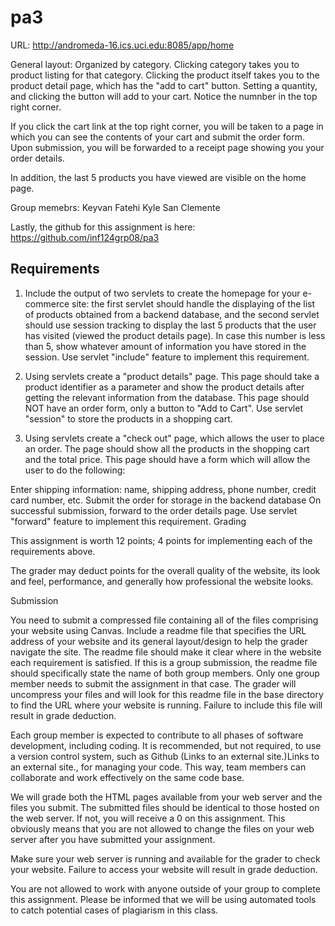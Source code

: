 # pa3

URL: http://andromeda-16.ics.uci.edu:8085/app/home

General layout: Organized by category. Clicking category takes you to product listing for that category. Clicking the product itself takes you to the product detail page, which has the "add to cart" button. Setting a quantity, and clicking the button will add to your cart. Notice the numnber in the top right corner.

If you click the cart link at the top right corner, you will be taken to a page in which you can see the contents of your cart and submit the order form. Upon submission, you will be forwarded to a receipt page showing you your order details.

In addition, the last 5 products you have viewed are visible on the home page.

Group memebrs:
Keyvan Fatehi
Kyle San Clemente

Lastly, the github for this assignment is here: https://github.com/inf124grp08/pa3

## Requirements

1. Include the output of two servlets to create the homepage for your e-commerce site: the first servlet should handle the displaying of the list of products obtained from a backend database, and the second servlet should use session tracking to display the last 5 products that the user has visited (viewed the product details page). In case this number is less than 5, show whatever amount of information you have stored in the session. Use servlet "include" feature to implement this requirement. 

2. Using servlets create a "product details" page. This page should take a product identifier as a parameter and show the product details after getting the relevant information from the database. This page should NOT have an order form, only a button to "Add to Cart". Use servlet "session" to store the products in a shopping cart. 

3. Using servlets create a "check out" page, which allows the user to place an order. The page should show all the products in the shopping cart and the total price. This page should have a form which will allow the user to do the following:

Enter shipping information: name, shipping address, phone number, credit card number, etc.
Submit the order for storage in the backend database
On successful submission, forward to the order details page. Use servlet "forward" feature to implement this requirement. 
Grading

This assignment is worth 12 points; 4 points for implementing each of the requirements above.

The grader may deduct points for the overall quality of the website, its look and feel, performance, and generally how professional the website looks. 

Submission

You need to submit a compressed file containing all of the files comprising your website using Canvas. Include a readme file that specifies the URL address of your website and its general layout/design to help the grader navigate the site. The readme file should make it clear where in the website each requirement is satisfied. If this is a group submission, the readme file should specifically state the name of both group members. Only one group member needs to submit the assignment in that case. The grader will uncompress your files and will look for this readme file in the base directory to find the URL where your website is running. Failure to include this file will result in grade deduction.

Each group member is expected to contribute to all phases of software development, including coding. It is recommended, but not required, to use a version control system, such as Github (Links to an external site.)Links to an external site., for managing your code. This way, team members can collaborate and work effectively on the same code base. 

We will grade both the HTML pages available from your web server and the files you submit. The submitted files should be identical to those hosted on the web server. If not, you will receive a 0 on this assignment. This obviously means that you are not allowed to change the files on your web server after you have submitted your assignment.

Make sure your web server is running and available for the grader to check your website. Failure to access your website will result in grade deduction.

You are not allowed to work with anyone outside of your group to complete this assignment. Please be informed that we will be using automated tools to catch potential cases of plagiarism in this class.  
